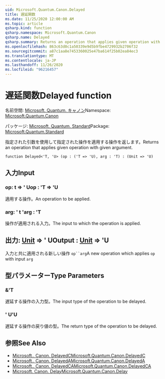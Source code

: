 ```yaml
---
uid: Microsoft.Quantum.Canon.Delayed
title: 遅延関数
ms.date: 11/25/2020 12:00:00 AM
ms.topic: article
qsharp.kind: function
qsharp.namespace: Microsoft.Quantum.Canon
qsharp.name: Delayed
qsharp.summary: Returns an operation that applies given operation with given argument.
ms.openlocfilehash: 863c63d0c1a50339e9d5b9fbe4729932b2706f32
ms.sourcegitcommit: a87c1aa8e7453360025e47ba614f25b02ea84ec3
ms.translationtype: MT
ms.contentlocale: ja-JP
ms.lasthandoff: 11/26/2020
ms.locfileid: "96216457"
---
```

# <a name="delayed-function"></a><span data-ttu-id="53a0d-102">遅延関数</span><span class="sxs-lookup"><span data-stu-id="53a0d-102">Delayed function</span></span>

<span data-ttu-id="53a0d-103">名前空間: [Microsoft. Quantum. キャノン](xref:Microsoft.Quantum.Canon)</span><span class="sxs-lookup"><span data-stu-id="53a0d-103">Namespace: [Microsoft.Quantum.Canon](xref:Microsoft.Quantum.Canon)</span></span>

<span data-ttu-id="53a0d-104">パッケージ: [Microsoft. Quantum. Standard](https://nuget.org/packages/Microsoft.Quantum.Standard)</span><span class="sxs-lookup"><span data-stu-id="53a0d-104">Package: [Microsoft.Quantum.Standard](https://nuget.org/packages/Microsoft.Quantum.Standard)</span></span>


<span data-ttu-id="53a0d-105">指定された引数を使用して指定された操作を適用する操作を返します。</span><span class="sxs-lookup"><span data-stu-id="53a0d-105">Returns an operation that applies given operation with given argument.</span></span>

```qsharp
function Delayed<'T, 'U> (op : ('T => 'U), arg : 'T) : (Unit => 'U)
```


## <a name="input"></a><span data-ttu-id="53a0d-106">入力</span><span class="sxs-lookup"><span data-stu-id="53a0d-106">Input</span></span>

### <a name="op--t--u"></a><span data-ttu-id="53a0d-107">op: t => ' U</span><span class="sxs-lookup"><span data-stu-id="53a0d-107">op : 'T => 'U</span></span> 

<span data-ttu-id="53a0d-108">適用する操作。</span><span class="sxs-lookup"><span data-stu-id="53a0d-108">An operation to be applied.</span></span>


### <a name="arg--t"></a><span data-ttu-id="53a0d-109">arg: ' t '</span><span class="sxs-lookup"><span data-stu-id="53a0d-109">arg : 'T</span></span>

<span data-ttu-id="53a0d-110">操作が適用される入力。</span><span class="sxs-lookup"><span data-stu-id="53a0d-110">The input to which the operation is applied.</span></span>



## <a name="output--unit--u"></a><span data-ttu-id="53a0d-111">出力: [Unit](xref:microsoft.quantum.lang-ref.unit) => ' U</span><span class="sxs-lookup"><span data-stu-id="53a0d-111">Output : [Unit](xref:microsoft.quantum.lang-ref.unit) => 'U</span></span> 

<span data-ttu-id="53a0d-112">入力と共に適用される新しい操作 `op``arg`</span><span class="sxs-lookup"><span data-stu-id="53a0d-112">A new operation which applies `op` with input `arg`</span></span>

## <a name="type-parameters"></a><span data-ttu-id="53a0d-113">型パラメーター</span><span class="sxs-lookup"><span data-stu-id="53a0d-113">Type Parameters</span></span>

### <a name="t"></a><span data-ttu-id="53a0d-114">&</span><span class="sxs-lookup"><span data-stu-id="53a0d-114">'T</span></span>

<span data-ttu-id="53a0d-115">遅延する操作の入力型。</span><span class="sxs-lookup"><span data-stu-id="53a0d-115">The input type of the operation to be delayed.</span></span>
### <a name="u"></a><span data-ttu-id="53a0d-116">' U</span><span class="sxs-lookup"><span data-stu-id="53a0d-116">'U</span></span>

<span data-ttu-id="53a0d-117">遅延する操作の戻り値の型。</span><span class="sxs-lookup"><span data-stu-id="53a0d-117">The return type of the operation to be delayed.</span></span>

## <a name="see-also"></a><span data-ttu-id="53a0d-118">参照</span><span class="sxs-lookup"><span data-stu-id="53a0d-118">See Also</span></span>

- [<span data-ttu-id="53a0d-119">Microsoft.. Canon. DelayedC</span><span class="sxs-lookup"><span data-stu-id="53a0d-119">Microsoft.Quantum.Canon.DelayedC</span></span>](xref:Microsoft.Quantum.Canon.DelayedC)
- [<span data-ttu-id="53a0d-120">Microsoft.. Canon. DelayedA</span><span class="sxs-lookup"><span data-stu-id="53a0d-120">Microsoft.Quantum.Canon.DelayedA</span></span>](xref:Microsoft.Quantum.Canon.DelayedA)
- [<span data-ttu-id="53a0d-121">Microsoft.. Canon. DelayedCA</span><span class="sxs-lookup"><span data-stu-id="53a0d-121">Microsoft.Quantum.Canon.DelayedCA</span></span>](xref:Microsoft.Quantum.Canon.DelayedCA)
- [<span data-ttu-id="53a0d-122">Microsoft. Canon. Delay</span><span class="sxs-lookup"><span data-stu-id="53a0d-122">Microsoft.Quantum.Canon.Delay</span></span>](xref:Microsoft.Quantum.Canon.Delay)